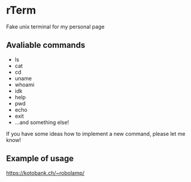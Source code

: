 # rTerm
Fake unix terminal for my personal page

## Avaliable commands
* ls
* cat
* cd
* uname
* whoami
* idk
* help
* pwd
* echo
* exit
* ...and something else!

If you have some ideas how to implement a new command, please let me know!

## Example of usage
https://kotobank.ch/~robolamp/
